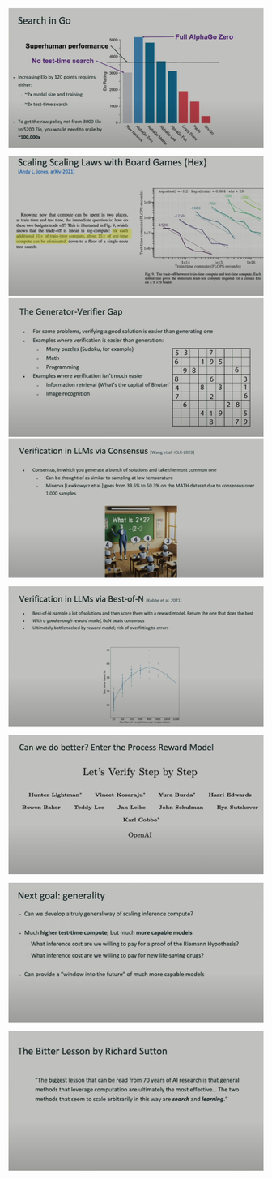 ![](attachments/187e55991a767f13fc000a4b8dd60046_MD5.jpeg)

![](attachments/7bc4675d5e4486a92762b64cfaa244b8_MD5.jpeg)
![](attachments/79b1db41eb2ead02fef9903dbf2873e0_MD5.jpeg)
![](attachments/0446f194cd02dd4d0ec78a26a83a2a5d_MD5.jpeg)

![](attachments/3bf80f68b1b73c6d39c20c6ea7e266fb_MD5.jpeg)

![](attachments/b2a3d1b2c33cb4ce865e26d0f508b172_MD5.jpeg)

![](attachments/4bcfc992405c81461132f3dbfc9142e4_MD5.jpeg)

![](attachments/eb820a5e770d6f7d00074d0a1e9dc2c8_MD5.jpeg)





